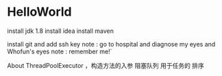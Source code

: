 # HelloWorld
install jdk 1.8
install idea
install maven

install git and add ssh key
note :  go to hospital and diagnose  my eyes and Whofun's eyes
note :  remember me!`

About ThreadPoolExecutor ，构造方法的入参 阻塞队列 用于任务的 排序
